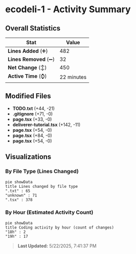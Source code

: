 # ecodeli-1 - Activity Summary 

## Overall Statistics

| Stat                   | Value                                                             |
| ---------------------- | ----------------------------------------------------------------- |
| **Lines Added** (➕)   | 482                                          |
| **Lines Removed** (➖) | 32                                        |
| **Net Change** (↕)    | 450                |
| **Active Time** (⌚)   | 22 minutes |


## Modified Files
- **TODO.txt** (+44, -21)
- **.gitignore** (+71, -0)
- **page.tsx** (+33, -0)
- **deliverer-tutorial.tsx** (+142, -11)
- **page.tsx** (+54, -0)
- **page.tsx** (+84, -0)
- **page.tsx** (+54, -0)

## Visualizations

### By File Type (Lines Changed)

```mermaid
pie showData
title Lines changed by file type
".txt" : 65
"unknown" : 71
".tsx" : 378
```

### By Hour (Estimated Activity Count)

```mermaid
pie showData
title Coding activity by hour (count of changes)
"18h" : 2
"19h" : 17
```


> **Last Updated:** 5/22/2025, 7:41:37 PM